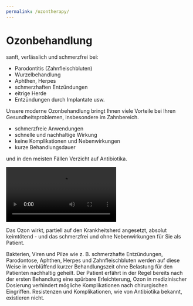 ```yaml
---
permalink: /ozontherapy/
---
```


# Ozonbehandlung

sanft, verlässlich und schmerzfrei bei:

* Parodontitis (Zahnfleischbluten)
* Wurzelbehandlung
* Aphthen, Herpes
* schmerzhaften Entzündungen
* eitrige Herde
* Entzündungen durch Implantate usw.

Unsere moderne Ozonbehandlung bringt Ihnen viele Vorteile bei Ihren Gesundheitsproblemen, insbesondere im Zahnbereich.

* schmerzfreie Anwendungen
* schnelle und nachhaltige Wirkung
* keine Komplikationen und Nebenwirkungen
* kurze Behandlungsdauer

und in den meisten Fällen Verzicht auf Antibiotika.

<video src="/assets/movies/ozontherapie.mp4" controls="true" preload="true">
  Ihr Browser unterstützt leider kein HTML5 video element.
</video>

Das Ozon wirkt, partiell auf den Krankheitsherd angesetzt, absolut keimtötend - und das schmerzfrei und ohne Nebenwirkungen für Sie als Patient.

Bakterien, Viren und Pilze wie z. B. schmerzhafte Entzündungen, Parodontose, Aphthen, Herpes und Zahnfleischbluten werden auf diese Weise in verblüffend kurzer Behandlungszeit ohne Belastung für den Patienten nachhaltig geheilt. Der Patient erfährt in der Regel bereits nach der ersten Behandlung eine spürbare Erleichterung, Ozon in medizinischer Dosierung verhindert mögliche Komplikationen nach chirurgischen Eingriffen. Resistenzen und Komplikationen, wie von Antibiotika bekannt, existieren nicht.
